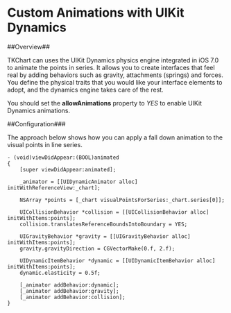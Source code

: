 Custom Animations with UIKit Dynamics
======================================

##Overview##

TKChart can uses the UIKit Dynamics physics engine integrated in iOS 7.0 to animate the points in series. It allows you to create interfaces that feel real by adding behaviors such as gravity, attachments (springs) and forces. You define the physical traits that you would like your interface elements to adopt, and the dynamics engine takes care of the rest.

You should set the **allowAnimations** property to *YES* to enable UIKit Dynamics animations.

##Configuration###

The approach below shows how you can apply a fall down animation to the visual points in line series.

    - (void)viewDidAppear:(BOOL)animated
    {
        [super viewDidAppear:animated];
    
        _animator = [[UIDynamicAnimator alloc] initWithReferenceView:_chart];
    
        NSArray *points = [_chart visualPointsForSeries:_chart.series[0]];
    
        UICollisionBehavior *collision = [[UICollisionBehavior alloc] initWithItems:points];
        collision.translatesReferenceBoundsIntoBoundary = YES;
    
        UIGravityBehavior *gravity = [[UIGravityBehavior alloc] initWithItems:points];
        gravity.gravityDirection = CGVectorMake(0.f, 2.f);
    
        UIDynamicItemBehavior *dynamic = [[UIDynamicItemBehavior alloc] initWithItems:points];
        dynamic.elasticity = 0.5f;
    
        [_animator addBehavior:dynamic];
        [_animator addBehavior:gravity];
        [_animator addBehavior:collision];
    }
